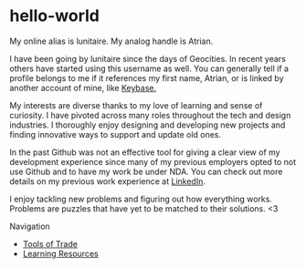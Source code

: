 # hello-world

My online alias is lunitaire. My analog handle is Atrian.

I have been going by lunitaire since the days of Geocities. In recent years others have started using this username as well. You can generally tell if a profile belongs to me if it references my first name, Atrian, or is linked by another account of mine, like [Keybase.](https://keybase.io/atrian)

My interests are diverse thanks to my love of learning and sense of curiosity. I have pivoted across many roles throughout the tech and design industries. I thoroughly enjoy designing and developing new projects and finding innovative ways to support and update old ones.

In the past Github was not an effective tool for giving a clear view of my development experience since many of my previous employers opted to not use Github and to have my work be under NDA. You can check out more details on my previous work experience at [LinkedIn](https://www.linkedin.com/in/atrianwagner).

I enjoy tackling new problems and figuring out how everything works. Problems are puzzles that have yet to be matched to their solutions. <3

Navigation
- [Tools of Trade](Tools.md)
- [Learning Resources](Learning.md)
